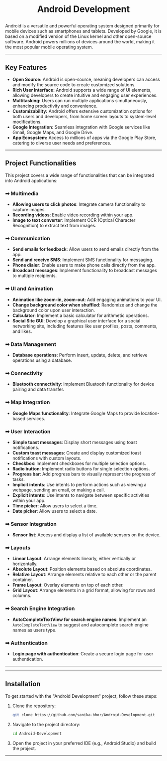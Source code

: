 # <p align="center">Android Development</p>

Android is a versatile and powerful operating system designed primarily for mobile devices such as smartphones and tablets. Developed by Google, it is based on a modified version of the Linux kernel and other open-source software. Android powers millions of devices around the world, making it the most popular mobile operating system.

-------------------------------------------------------------------------------------------------------------------------------------------------


## Key Features

- **Open Source:** Android is open-source, meaning developers can access and modify the source code to create customized solutions.
- **Rich User Interface:** Android supports a wide range of UI elements, allowing developers to create intuitive and engaging user experiences.
- **Multitasking:** Users can run multiple applications simultaneously, enhancing productivity and convenience.
- **Customizability:** Android offers extensive customization options for both users and developers, from home screen layouts to system-level modifications.
- **Google Integration:** Seamless integration with Google services like Gmail, Google Maps, and Google Drive.
- **App Ecosystem:** Access to millions of apps via the Google Play Store, catering to diverse user needs and preferences.

-------------------------------------------------------------------------------------------------------------------------------------------------

## Project Functionalities

This project covers a wide range of functionalities that can be integrated into Android applications:

### ➡ Multimedia

- **Allowing users to click photos**: Integrate camera functionality to capture images.
- **Recording videos**: Enable video recording within your app.
- **Image to text converter**: Implement OCR (Optical Character Recognition) to extract text from images.

### ➡ Communication

- **Send emails for feedback**: Allow users to send emails directly from the app.
- **Send and receive SMS**: Implement SMS functionality for messaging.
- **Phone dialer**: Enable users to make phone calls directly from the app.
- **Broadcast messages**: Implement functionality to broadcast messages to multiple recipients.

### ➡ UI and Animation

- **Animation like zoom-in, zoom-out**: Add engaging animations to your UI.
- **Change background color when shuffled**: Randomize and change the background color upon user interaction.
- **Calculator**: Implement a basic calculator for arithmetic operations.
- **Social Site GUI**: Develop a graphical user interface for a social networking site, including features like user profiles, posts, comments, and likes.
    
### ➡ Data Management

- **Database operations**: Perform insert, update, delete, and retrieve operations using a database.

### ➡ Connectivity

- **Bluetooth connectivity**: Implement Bluetooth functionality for device pairing and data transfer.

### ➡ Map Integration

- **Google Maps functionality**: Integrate Google Maps to provide location-based services.

### ➡ User Interaction

- **Simple toast messages**: Display short messages using toast notifications.
- **Custom toast messages**: Create and display customized toast notifications with custom layouts.
- **Checkbox**: Implement checkboxes for multiple selection options.
- **Radio button**: Implement radio buttons for single selection options.
- **Progress bar**: Add progress bars to visually represent the progress of tasks.
- **Implicit intents**: Use intents to perform actions such as viewing a webpage, sending an email, or making a call.
- **Explicit intents**: Use intents to navigate between specific activities within your app.
- **Time picker**: Allow users to select a time.
- **Date picker**: Allow users to select a date.


### ➡ Sensor Integration

- **Sensor list**: Access and display a list of available sensors on the device.

### ➡ Layouts

- **Linear Layout**: Arrange elements linearly, either vertically or horizontally.
- **Absolute Layout**: Position elements based on absolute coordinates.
- **Relative Layout**: Arrange elements relative to each other or the parent container.
- **Frame Layout**: Overlay elements on top of each other.
- **Grid Layout**: Arrange elements in a grid format, allowing for rows and columns.

### ➡ Search Engine Integration

- **AutoCompleteTextView for search engine names**: Implement an `AutoCompleteTextView` to suggest and autocomplete search engine names as users type.

### ➡ Authentication

- **Login page with authentication**: Create a secure login page for user authentication.

---

-------------------------------------------------------------------------------------------------------------------------------------------------

## Installation

To get started with the "Android Development" project, follow these steps:

1. Clone the repository:
   ```bash
   git clone https://github.com/sanika-bhor/Android-Development.git
   ```
   
2. Navigate to the project directory:
   ```bash
   cd Android-Development
   ```

3. Open the project in your preferred IDE (e.g., Android Studio) and build the project.

-------------------------------------------------------------------------------------------------------------------------------------------------

